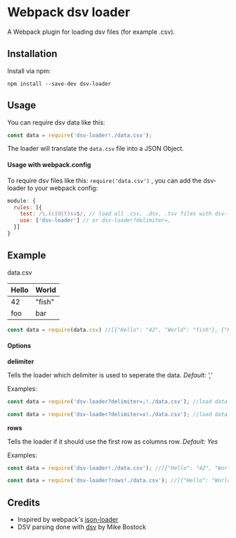# Webpack dsv loader

A Webpack plugin for loading dsv files (for example .csv).

## Installation

Install via npm:

```
npm install --save-dev dsv-loader
```

## Usage

You can require dsv data like this:

``` javascript
const data = require('dsv-loader!./data.csv');
```

The loader will translate the ```data.csv``` file into a JSON Object.

#### Usage with webpack.config

To require dsv files like this: ```require('data.csv')``` , you can add the dsv-loader to your webpack config:

```javascript
module: {
  rules: [{
    test: /\.(c|d|t)sv$/, // load all .csv, .dsv, .tsv files with dsv-loader
    use: ['dsv-loader'] // or dsv-loader?delimiter=,
  }]
}
```


## Example
data.csv

| Hello | World |
| ----- | ----- |
| 42    | "fish"|
| foo   | bar   |


``` javascript
const data = require(data.csv) //[{"Hello": "42", "World": "fish"}, {"Hello": "foo", "World": "bar"}, columns: ["Hello", "World"]]
```


#### Options

**delimiter**

Tells the loader which delimiter is used to seperate the data. *Default: ','*

Examples:

``` javascript
const data = require('dsv-loader?delimiter=;!./data.csv'); //load data seperated by semicolon

const data = require('dsv-loader?delimiter=x!./data.csv'); //load data seperated by an 'x'
```

**rows**

Tells the loader if it should use the first row as columns row. *Default: Yes*

Examples:

``` javascript
const data = require('dsv-loader!./data.csv'); //[{"Hello": "42", "World": "fish"}, {"Hello": "foo", "World": "bar"}, columns: ["Hello", "World"]]

const data = require('dsv-loader?rows!./data.csv'); //[{"Hello": "World"}, { "42": "fish"},{ "foo": "bar"}
```


## Credits

* Inspired by webpack's [json-loader](https://github.com/webpack/json-loader)
* DSV parsing done with [dsv](https://github.com/mbostock/dsv) by Mike Bostock
